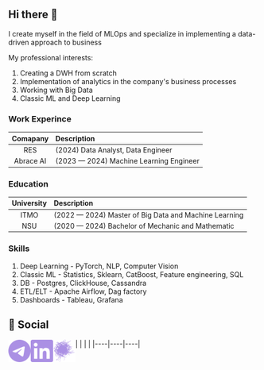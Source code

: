 ## Hi there 👋

I create myself in the field of MLOps and specialize in implementing a data-driven approach to business

My professional interests:
1. Creating a DWH from scratch
2. Implementation of analytics in the company's business processes
3. Working with Big Data
4. Classic ML and Deep Learning

### Work Experince
|Comapany|Description|
|:----:|:-----|
|RES| (2024) Data Analyst, Data Engineer |
|Abrace AI| (2023 — 2024) Machine Learning Engineer |

### Education
|University|Description|
|:----:|:-----|
|ITMO| (2022 — 2024) Master of Big Data and Machine Learning |
|NSU| (2020  — 2024) Bachelor of Mechanic and Mathematic |

### Skills
1. Deep Learning - PyTorch, NLP, Computer Vision
2. Classic ML - Statistics, Sklearn, CatBoost, Feature engineering, SQL
3. DB - Postgres, ClickHouse, Cassandra
4. ETL/ELT - Apache Airflow, Dag factory
5. Dashboards - Tableau, Grafana

## 💬 Social
| <a href="https://t.me/ArtemLetyagin"><img align="left" width="45px" src="content/telegram.svg" class="shades-of-purple"/></a>  |
<a href="www.linkedin.com/in/artem-letyagin-7bb946233"><img align="left" width="45px" src="content/linkedin.svg" class="shades-of-purple"/></a>|
<a href="https://career.habr.com/arsem"><img align="left" width="45px" src="content/habr.svg" class="shades-of-purple"/></a>|
|----|----|----|

